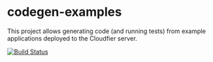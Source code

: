 codegen-examples
================

This project allows generating code (and running tests) from example applications deployed to the Cloudfier server.

[![Build Status](https://textuml.ci.cloudbees.com/buildStatus/icon?job=cloudfier-examples)](https://textuml.ci.cloudbees.com/job/cloudfier-examples/)

